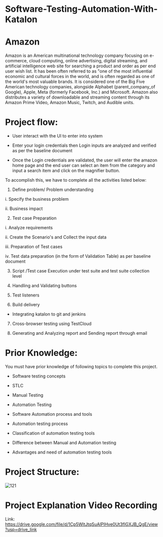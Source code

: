 # Software-Testing-Automation-With-Katalon
# Amazon
Amazon is an American multinational technology company focusing on e-commerce, cloud computing, online advertising, digital streaming, and artificial intelligence web site for searching a product and order as per end user wish list. It has been often referred to as "one of the most influential economic and cultural forces in the world, and is often regarded as one of the world's most valuable brands. It is considered one of the Big Five  American technology companies, alongside Alphabet (parent_company_of Google), Apple, Meta (formerly Facebook, Inc.) and Microsoft. Amazon also distributes a variety of downloadable and streaming content through its Amazon Prime Video, Amazon Music, Twitch, and Audible units.

# Project flow:

* User interact with the UI to enter into system

* Enter your login credentials then Login inputs are analyzed and verified as per the baseline document

* Once the Login credentials are validated, the user will enter the amazon home page and the end user can select an item from the category and input a search item and click on the magnifier button.

To accomplish this, we have to complete all the activities listed below:

1. Define problem/ Problem understanding

i. Specify the business problem

ii. Business impact 

2. Test case Preparation

i. Analyze requirements

ii. Create the Scenario's and Collect the input data

iii. Preparation of Test cases

iv. Test data preparation (in the form of Validation Table) as per baseline document

3. Script /Test case Execution under test suite and test suite collection level 

4. Handling  and Validating buttons

5. Test listeners

6. Build delivery

* Integrating katalon to git and jenkins

7. Cross-browser testing using TestCloud

8. Generating and Analyzing report and Sending report through email

# Prior Knowledge:

 You must  have prior knowledge of following topics to complete this project.

* Software testing concepts

* STLC	

* Manual Testing

* Automation Testing

* Software Automation process and tools 

* Automation testing process

* Classification of  automation testing tools

* Difference between Manual and Automation testing

* Advantages and need of automation testing tools
  
# Project Structure:

![121](https://github.com/Faishal0786/Software-Testing-Automation-With-Katalon-1/assets/141898542/85455bd0-7944-41b1-84f6-973cd4e8f631)

# Project Explanation Video Recording 
Link:
https://drive.google.com/file/d/1Cp5WltJtqSuAlPlHve0Ut3fIGXJB_QgE/view?usp=drive_link
